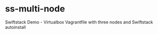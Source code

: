 # ss-multi-node
Swiftstack Demo - Virtualbox Vagrantfile with three nodes and Swiftstack autoinstall
